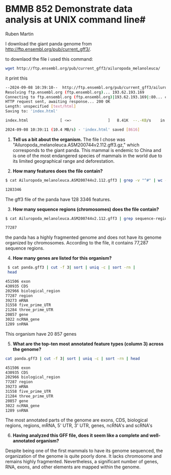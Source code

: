 # BMMB 852 Demonstrate data analysis at UNIX command line#

Ruben Martin

I download the giant panda genome from http://ftp.ensembl.org/pub/current_gff3/.

to downlaod the file i used this command: 
```bash
wget http://ftp.ensembl.org/pub/current_gff3/ailuropoda_melanoleuca/
```
it print this 
```bash
--2024-09-08 10:39:10--  http://ftp.ensembl.org/pub/current_gff3/ailuropoda_melanoleuca/
Resolving ftp.ensembl.org (ftp.ensembl.org)... 193.62.193.169
Connecting to ftp.ensembl.org (ftp.ensembl.org)|193.62.193.169|:80... connected.
HTTP request sent, awaiting response... 200 OK
Length: unspecified [text/html]
Saving to: 'index.html'

index.html              [ <=>                ]   8.41K  --.-KB/s    in 0.001s  

2024-09-08 10:39:11 (10.4 MB/s) - 'index.html' saved [8616]
```

1. **Tell us a bit about the organism.**
The file I chose was "Ailuropoda_melanoleuca.ASM200744v2.112.gff3.gz," which corresponds to the giant panda. This mammal is endemic to China and is one of the most endangered species of mammals in the world due to its limited geographical range and deforestation.

2. **How many features does the file contain?**
```bash
$ cat Ailuropoda_melanoleuca.ASM200744v2.112.gff3 | grep -v "^#" | wc -l
```

```bash
1283346
```
The gff3 file of the panda have 128 3346 features. 

3. **How many sequence regions (chromosomes) does the file contain?**
```bash
$ cat Ailuropoda_melanoleuca.ASM200744v2.112.gff3 | grep sequence-region | wc -l
```
```bash
77287
```

the panda has a highly fragmented genome and does not have its genome organized by chromosomes. According to the file, it contains 77,287 sequence regions.

4. **How many genes are listed for this organism?**
```bash
 $ cat panda.gff3 | cut -f 3| sort | uniq -c | sort -rn | 
 head                  
 ```
 ```bash
451506 exon
430935 CDS
202966 biological_region
77287 region
39273 mRNA
31558 five_prime_UTR
21284 three_prime_UTR
20857 gene
3022 ncRNA_gene
1289 snRNA
```
This organism have 20 857 genes

5. **What are the top-ten most annotated feature types (column 3) across the genome?**

```bash
cat panda.gff3 | cut -f 3| sort | uniq -c | sort -rn | head 
```
```bash                 
451506 exon
430935 CDS
202966 biological_region
77287 region
39273 mRNA
31558 five_prime_UTR
21284 three_prime_UTR
20857 gene
3022 ncRNA_gene
1289 snRNA
```
The most annotated parts of the genome are exons, CDS, biological regions, regions, mRNA, 5' UTR, 3' UTR, genes, ncRNA's and scRNA's

6. **Having analyzed this GFF file, does it seem like a complete and well-annotated organism?**

Despite being one of the first mammals to have its genome sequenced, the organization of the genome is quite poorly done. It lacks chromosome and remains highly fragmented. Nevertheless, a significant number of genes, RNA, exons, and other elements are mapped within the genome.


